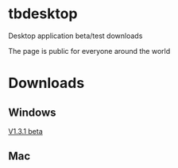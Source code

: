 # tbdesktop
Desktop application beta/test downloads

The page is public for everyone around the world

# Downloads
## Windows
[V1.3.1 beta](https://game-tblife.oss-cn-zhangjiakou.aliyuncs.com/taobaopc/%E6%B7%98%E5%AE%9D%E6%A1%8C%E9%9D%A2%E7%89%88-Setup-1.2.0%281%29.exe?Expires=1748367721&OSSAccessKeyId=TMP.3KrtBWpHxkFVVay3zvg3vHetQHMXQkRsvkPLPuDg2Phm8J1HAsNeoLHh3WU47B4YhWtanGfRJUxQ49a6R2tJSoa6uBnTyf&Signature=3sXQkhMhK0fQMpDKCJlUIFcLx6w%3D)

## Mac
